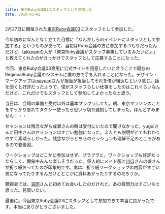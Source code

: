 ```yaml
---
title: 東京Ruby会議03にスタッフとして参加した
date: 2010-03-02
---
```

2月27日に開催された<a href='http://regional.rubykaigi.org/tokyo03' target='_blank'>東京Ruby会議03</a>にスタッフとして参加した。

今年初めになんとなく立てた目標に「なんかしらのイベントにスタッフとして参加する」というものがあって、当初はRuby会議の方に参加するつもりだったんだけど、<a href='http://d.hatena.ne.jp/takkan_m/' target='_blank'>takknam</a>の人が「東京Ruby会議がスタッフ募集しているみたいだよ」と教えてくれたのがきっかけでスタッフとして応募することになった。

今回、東京Ruby会議03専用に公式サイトを用意したいと言うことで既存のRegionalRuby会議のシステムに僕の方で手を入れることになった。デザイン・マークアップは<a href='http://cocooooooon.com/' target='_blank'>mayuco</a>さんが担当が担当してそれを僕が組込むという感じ。話を聞くと好評だったようで、僕がスタッフらしい仕事をしたのはこれぐらいなんだけど、これだけでもスタッフとして参加してよかったなと思う。

当日は、会場の準備と受付以外は基本プラプラしてた。朝、東京マラソンのことをすっかり忘れてタクシー使ったら思いっ切り遅刻してしまった。ほんとすみません・・・

セッションは残念ながら成瀬さんの時は受付にいたので聞けなかった。yuguiさんと田中さんのセッションはすごい勉強になった。２人とも説明がとてもわかりやすく素晴らしかった。残念ながらどちらのセッションも理解不足のところがあるので要復習。

ワークショップはどこかに参加はせず、プラプラと。ワークショップも好評だったらしく、開催中みんな楽しそうだった。個人的にメイド服と<a href="http://d.hatena.ne.jp/wayaguchi/20100301/1267373357" target='_blank'>川口</a>さんの娘さんが折り紙おってたのが印象的です。実は、折り紙ワークショップの内容がすごい気になってたりするんだけどどこかに資料あがったりするのだろうか。

懇親会では、<a href="http://d.hatena.ne.jp/hyoshiok/" target='_blank'>吉岡</a>さんと初めてお会いしたのだけれど、あの質問力はすごいなと思った。見習いたい。

最後に。今回東京Ruby会議03にスタッフとして参加できて本当に良かったです。本当にありがとうございました。